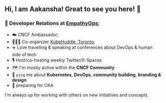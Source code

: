 ## Hi, I am Aakansha! Great to see you here! 👋

### 🥑 Developer Relations at [EmpathyOps](https://empathyops.io/);<br>

- ☁️ CNCF Ambassador;<br>
- 🦸🏻‍♀️ Co-organizer [KubeHuddle, Toronto](https://ca.kubehuddle.com/);<br>
- ✈️ Love travelling & speaking at conferences about DevOps & human side of tech
- 🎙️ Host/co-hosting weekly Twitter/X-Spaces
- 🗺️ I'm mostly active within the **CNCF Community**
- 💬 `ping` me about **Kubernetes**, **DevOps**, **community building**, **branding & design**
- 🌱 preparing for CKA

I'm always up for working with others on new initiatives and concepts.
